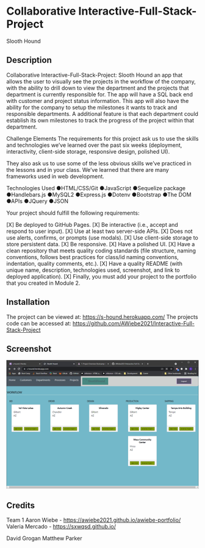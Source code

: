 # Collaborative Interactive-Full-Stack-Project

Slooth Hound

## Description 

Collaborative Interactive-Full-Stack-Project: Slooth Hound
an app that allows the user to visually see the projects in the workflow of the company, with the ability to drill down to view the department and the projects that department is currently responsible for. The app will have a SQL back end with customer and project status information. This app will also have the ability for the company to setup the milestones it wants to track and responsible departments. A additional feature is that each department could establish its own milestones to track the progress of the project within that department.


Challenge Elements
The requirements for this project ask us to use the skills and technologies we’ve learned over the past six weeks (deployment, interactivity, client-side storage, responsive design, polished UI).

They also ask us to use some of the less obvious skills we’ve practiced in the lessons and in your class. We’ve learned that there are many frameworks used in web development. 

Technologies Used
●HTML/CSS/Git
●JavaScript
●Sequelize package 
●Handlebars.js 
●MySQL2
●Express.js
●Dotenv
●Bootstrap
●The DOM
●APIs
●JQuery
●JSON



Your project should fulfill the following requirements:

  [X]  Be deployed to GitHub Pages.
  [X]  Be interactive (i.e., accept and respond to user input).
  [X]  Use at least two server-side APIs.
  [X]  Does not use alerts, confirms, or prompts (use modals).
  [X]  Use client-side storage to store persistent data.
  [X]  Be responsive.
  [X]  Have a polished UI.
  [X]  Have a clean repository that meets quality coding standards (file structure, naming conventions, follows best practices for class/id naming conventions, indentation, quality comments, etc.).
  [X]  Have a quality README (with unique name, description, technologies used, screenshot, and link to deployed application).
  [X]  Finally, you must add your project to the portfolio that you created in Module 2.


## Installation

The project can be viewed at: https://s-hound.herokuapp.com/
The projects code can be accessed at: https://github.com/AWiebe2021/Interactive-Full-Stack-Project

## Screenshot
![s-hound Screenshot](./Screenshot.png)

## Credits
Team 1
Aaron Wiebe - https://awiebe2021.github.io/awiebe-portfolio/
Valeria Mercado - https://sxwqsd.github.io/

David Grogan
Matthew Parker
